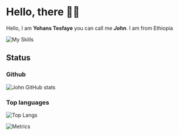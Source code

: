 # Hello, there 👋🏼

Hello, I am **Yohans Tesfaye** you can call me _**John**_. I am from Ethiopia

![My Skills](https://skillicons.dev/icons?i=js,html,css,sass,java,php,py,sass,sqlite,mysql,flutter,md,vscode&theme=light)


## Status

### Github

![John GitHub stats](https://github-readme-stats.vercel.app/api?username=yohanstesfaye&show_icons=true&count_private=true&hide=contribs)

### Top languages

![Top Langs](https://github-readme-stats.vercel.app/api/top-langs/?username=yohanstesfaye&&layout=compact)

![Metrics](https://metrics.lecoq.io/yohanstesfaye)
